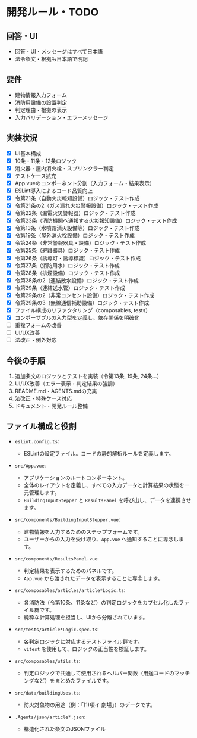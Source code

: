 # 開発ルール・TODO

## 回答・UI
- 回答・UI・メッセージはすべて日本語
- 法令条文・根拠も日本語で明記

## 要件
- 建物情報入力フォーム
- 消防用設備の設置判定
- 判定理由・根拠の表示
- 入力バリデーション・エラーメッセージ

## 実装状況
- [x] UI基本構成
- [x] 10条・11条・12条ロジック
- [x] 消火器・屋内消火栓・スプリンクラー判定
- [x] テストケース拡充
- [x] App.vueのコンポーネント分割（入力フォーム・結果表示）
- [x] ESLint導入によるコード品質向上
- [x] 令第21条（自動火災報知設備）ロジック・テスト作成
- [x] 令第21条の2（ガス漏れ火災警報設備）ロジック・テスト作成
- [x] 令第22条（漏電火災警報器）ロジック・テスト作成
- [x] 令第23条（消防機関へ通報する火災報知設備）ロジック・テスト作成
- [x] 令第13条（水噴霧消火設備等）ロジック・テスト作成
- [x] 令第19条（屋外消火栓設備）ロジック・テスト作成
- [x] 令第24条（非常警報器具・設備）ロジック・テスト作成
- [x] 令第25条（避難器具）ロジック・テスト作成
- [x] 令第26条（誘導灯・誘導標識）ロジック・テスト作成
- [x] 令第27条（消防用水）ロジック・テスト作成
- [x] 令第28条（排煙設備）ロジック・テスト作成
- [x] 令第28条の2（連結散水設備）ロジック・テスト作成
- [x] 令第29条（連結送水管）ロジック・テスト作成
- [x] 令第29条の2（非常コンセント設備）ロジック・テスト作成
- [x] 令第29条の3（無線通信補助設備）ロジック・テスト作成
- [x] ファイル構成のリファクタリング（composables, tests）
- [x] コンポーザブルの入力型を定義し、依存関係を明確化
- [ ] 重複フォームの改善
- [ ] UI/UX改善
- [ ] 法改正・例外対応

## 今後の手順
1. 追加条文のロジックとテストを実装（令第13条, 19条, 24条...）
2. UI/UX改善（エラー表示・判定結果の強調）
3. README.md・AGENTS.mdの充実
4. 法改正・特殊ケース対応
5. ドキュメント・開発ルール整備

## ファイル構成と役割

- `eslint.config.ts`:
    - ESLintの設定ファイル。コードの静的解析ルールを定義します。

- `src/App.vue`:
    - アプリケーションのルートコンポーネント。
    - 全体のレイアウトを定義し、すべての入力データと計算結果の状態を一元管理します。
    - `BuildingInputStepper` と `ResultsPanel` を呼び出し、データを連携させます。

- `src/components/BuildingInputStepper.vue`:
    - 建物情報を入力するためのステップフォームです。
    - ユーザーからの入力を受け取り、`App.vue` へ通知することに専念します。

- `src/components/ResultsPanel.vue`:
    - 判定結果を表示するためのパネルです。
    - `App.vue` から渡されたデータを表示することに専念します。

- `src/composables/articles/article*Logic.ts`:
    - 各消防法（令第10条、11条など）の判定ロジックをカプセル化したファイル群です。
    - 純粋な計算処理を担当し、UIから分離されています。

- `src/tests/article*Logic.spec.ts`:
    - 各判定ロジックに対応するテストファイル群です。
    - `vitest` を使用して、ロジックの正当性を検証します。

- `src/composables/utils.ts`:
    - 判定ロジックで共通して使用されるヘルパー関数（用途コードのマッチングなど）をまとめたファイルです。

- `src/data/buildingUses.ts`:
    - 防火対象物の用途（例：「(1)項イ 劇場」）のデータです。

- `.Agents/json/article*.json`:
    - 構造化された条文のJSONファイル
